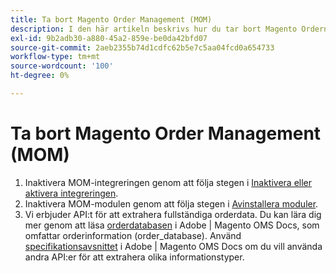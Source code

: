 ```yaml
---
title: Ta bort Magento Order Management (MOM)
description: I den här artikeln beskrivs hur du tar bort Magento Ordern Management (MOM).
exl-id: 9b2adb30-a880-45a2-859e-be0da42bfd07
source-git-commit: 2aeb2355b74d1cdfc62b5e7c5aa04fcd0a654733
workflow-type: tm+mt
source-wordcount: '100'
ht-degree: 0%

---
```


# Ta bort Magento Order Management (MOM)

1. Inaktivera MOM-integreringen genom att följa stegen i [Inaktivera eller aktivera integreringen](/docs/commerce-admin/systems/integrations/mcom.html#disable-or-enable-the-integration).
1. Inaktivera MOM-modulen genom att följa stegen i [Avinstallera moduler](/docs/commerce-operations/installation-guide/tutorials/uninstall-modules.html).
1. Vi erbjuder API:t för att extrahera fullständiga orderdata. Du kan lära dig mer genom att läsa [orderdatabasen](https://commerce-docs.github.io/oms-documentation-archive/specifications/#magento.sales.order_repository) i Adobe | Magento OMS Docs, som omfattar orderinformation (order_database). Använd [specifikationsavsnittet](https://commerce-docs.github.io/oms-documentation-archive/specifications/#services) i Adobe | Magento OMS Docs om du vill använda andra API:er för att extrahera olika informationstyper.

